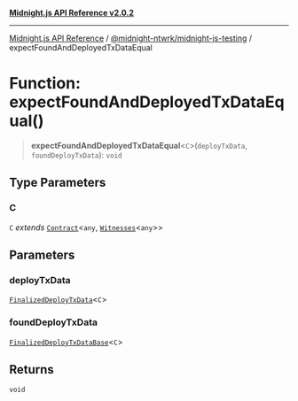 [**Midnight.js API Reference v2.0.2**](../../../README.md)

***

[Midnight.js API Reference](../../../packages.md) / [@midnight-ntwrk/midnight-js-testing](../README.md) / expectFoundAndDeployedTxDataEqual

# Function: expectFoundAndDeployedTxDataEqual()

> **expectFoundAndDeployedTxDataEqual**\<`C`\>(`deployTxData`, `foundDeployTxData`): `void`

## Type Parameters

### C

`C` *extends* [`Contract`](../../midnight-js-types/interfaces/Contract.md)\<`any`, [`Witnesses`](../../midnight-js-types/type-aliases/Witnesses.md)\<`any`\>\>

## Parameters

### deployTxData

[`FinalizedDeployTxData`](../../midnight-js-contracts/type-aliases/FinalizedDeployTxData.md)\<`C`\>

### foundDeployTxData

[`FinalizedDeployTxDataBase`](../../midnight-js-contracts/type-aliases/FinalizedDeployTxDataBase.md)\<`C`\>

## Returns

`void`
